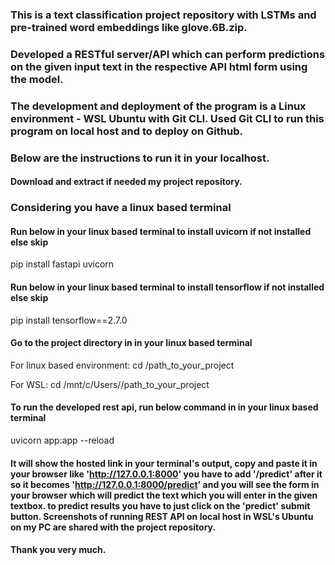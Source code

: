 ### This is a text classification project repository with LSTMs and pre-trained word embeddings like glove.6B.zip.
### Developed a RESTful server/API which can perform predictions on the given input text in the respective API html form using the model. 
### The development and deployment of the program is a Linux environment - WSL Ubuntu with Git CLI. Used Git CLI to run this program on local host and to deploy on Github.





### Below are the instructions to run it in your localhost.

#### Download and extract if needed my project repository.

### Considering you have a linux based terminal
#### Run below in your linux based terminal to install uvicorn if not installed else skip
pip install fastapi uvicorn

#### Run below in your linux based terminal  to install tensorflow if not installed else skip
pip install tensorflow==2.7.0

#### Go to the project directory in in your linux based terminal
For linux based environment: cd /path_to_your_project

For WSL: cd /mnt/c/Users/<username>/path_to_your_project

#### To run the developed rest api, run below command in in your linux based terminal 
uvicorn app:app --reload

#### It will show the hosted link in your terminal's output, copy and paste it in your browser like 'http://127.0.0.1:8000' you have to add '/predict' after it so it becomes 'http://127.0.0.1:8000/predict' and you will see the form in your browser which will predict the text which you will enter in the given textbox. to predict results you have to just click on the 'predict' submit button. Screenshots of running REST API on local host in WSL's Ubuntu on my PC are shared with the project repository. 

#### Thank you very much.